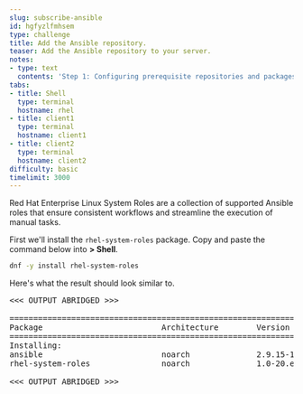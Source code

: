 ```yaml
---
slug: subscribe-ansible
id: hgfyzlfmhsem
type: challenge
title: Add the Ansible repository.
teaser: Add the Ansible repository to your server.
notes:
- type: text
  contents: 'Step 1: Configuring prerequisite repositories and packages.'
tabs:
- title: Shell
  type: terminal
  hostname: rhel
- title: client1
  type: terminal
  hostname: client1
- title: client2
  type: terminal
  hostname: client2
difficulty: basic
timelimit: 3000
---
```

Red Hat Enterprise Linux System Roles are a collection of supported Ansible roles that ensure consistent workflows and streamline the execution of manual tasks.

First we'll install the `rhel-system-roles` package. Copy and paste the command below into __> Shell__.

```bash
dnf -y install rhel-system-roles
```

Here's what the result should look similar to.

<pre>
<<< OUTPUT ABRIDGED >>>

==========================================================================================================================================
Package                         Architecture        Version                        Repository                                       Size
==========================================================================================================================================
Installing:
ansible                         noarch              2.9.15-1.el8ae                 ansible-2.9-for-rhel-8-x86_64-rpms               17 M
rhel-system-roles               noarch              1.0-20.el8                     rhel-8-for-x86_64-appstream-rpms                503 k

<<< OUTPUT ABRIDGED >>>
</pre>